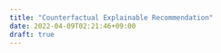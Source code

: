 ```yaml
---
title: "Counterfactual Explainable Recommendation"
date: 2022-04-09T02:21:46+09:00
draft: true
---
```


